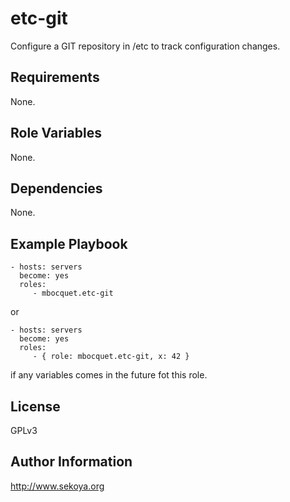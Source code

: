 # etc-git

Configure a GIT repository in /etc to track configuration changes.

## Requirements

None.

## Role Variables

None.

## Dependencies

None.

## Example Playbook

    - hosts: servers
      become: yes
      roles:
         - mbocquet.etc-git

or

    - hosts: servers
      become: yes
      roles:
         - { role: mbocquet.etc-git, x: 42 }

if any variables comes in the future fot this role.

## License

GPLv3

## Author Information

http://www.sekoya.org
